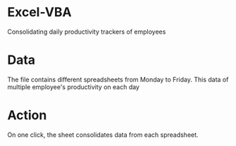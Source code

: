 # Excel-VBA
Consolidating daily productivity trackers of employees

# Data
The file contains different spreadsheets from Monday to Friday. This data of multiple employee's productivity on each day

# Action
On one click, the sheet consolidates data from each spreadsheet.
